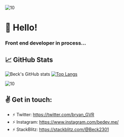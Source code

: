 ![10](https://i.ibb.co/qJdxXS0/Dise-o-sin-t-tulo.gif)
# 👋 Hello!
### Front end developer in process... 

## &#x1f4c8; GitHub Stats

![Beck's GitHub stats](https://github-readme-stats.vercel.app/api?username=beck2301&hide=contribs,prs&theme=flag-india&show_icons=true) [![Top Langs](https://github-readme-stats.vercel.app/api/top-langs/?username=beck2301&layout=compact&theme=flag-india)](https://github.com/majoledesma/github-readme-stats)

![10](https://i.ibb.co/qJdxXS0/Dise-o-sin-t-tulo.gif)
## :v: Get in touch: 
* :zap: Twitter: https://twitter.com/bryan_GVR
* :zap: Instagram: https://www.instagram.com/bedev.me/
* :zap: StackBlitz: https://stackblitz.com/@Beck2301
